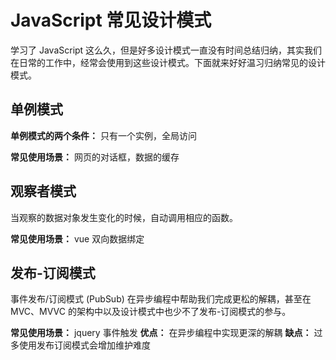 # JavaScript 常见设计模式

学习了 JavaScript 这么久，但是好多设计模式一直没有时间总结归纳，其实我们在日常的工作中，经常会使用到这些设计模式。下面就来好好温习归纳常见的设计模式。

## 单例模式

**单例模式的两个条件：** 只有一个实例，全局访问

**常见使用场景：** 网页的对话框，数据的缓存

## 观察者模式

当观察的数据对象发生变化的时候，自动调用相应的函数。

**常见使用场景：** vue 双向数据绑定

## 发布-订阅模式

事件发布/订阅模式 (PubSub) 在异步编程中帮助我们完成更松的解耦，甚至在 MVC、MVVC 的架构中以及设计模式中也少不了发布-订阅模式的参与。

**常见使用场景：** jquery 事件触发
**优点：** 在异步编程中实现更深的解耦
**缺点：** 过多使用发布订阅模式会增加维护难度
